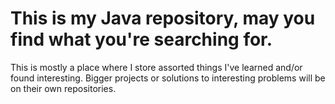 # This is my Java repository, may you find what you're searching for.

This is mostly a place where I store assorted things I've learned and/or found interesting. 
Bigger projects or solutions to interesting problems will be on their own repositories.
